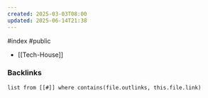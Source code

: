 ```yaml
---
created: 2025-03-03T08:00
updated: 2025-06-14T21:38
---
```

#index #public

- [[Tech-House]]


### Backlinks
```dataview 
list from [[#]] where contains(file.outlinks, this.file.link)
```

